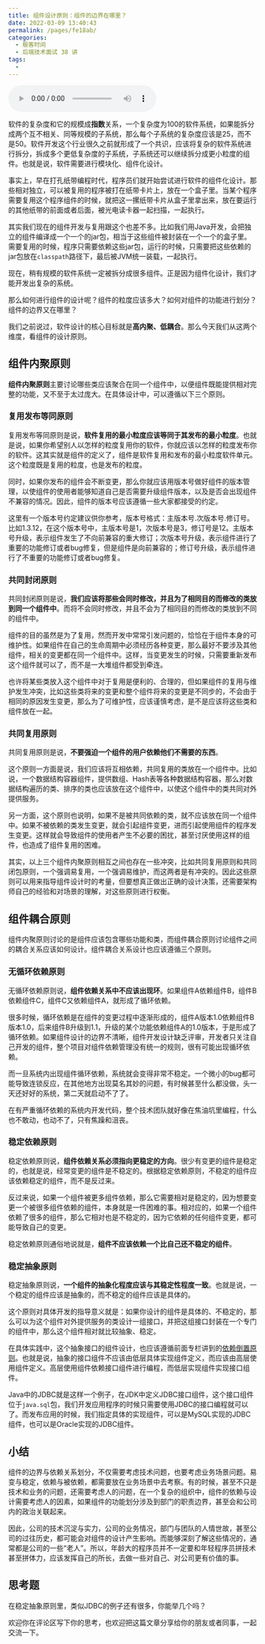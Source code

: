 ```yaml
---
title: 组件设计原则：组件的边界在哪里？
date: 2022-03-09 13:40:43
permalink: /pages/fe18ab/
categories:
  - 极客时间
  - 后端技术面试 38 讲
tags:
  - 
---
```

<audio title="19.组件设计原则：组件的边界在哪里？" src="https://static001.geekbang.org/resource/audio/c5/8d/c5c8fdb5d8c3a3be5890f4708395a28d.mp3" controls="controls"></audio> 
<p>软件的复杂度和它的规模成<strong>指数</strong>关系，一个复杂度为100的软件系统，如果能拆分成两个互不相关、同等规模的子系统，那么每个子系统的复杂度应该是25，而不是50。软件开发这个行业很久之前就形成了一个共识，应该将复杂的软件系统进行拆分，拆成多个更低复杂度的子系统，子系统还可以继续拆分成更小粒度的组件。也就是说，软件需要进行模块化、组件化设计。</p><p>事实上，早在打孔纸带编程时代，程序员们就开始尝试进行软件的组件化设计。那些相对独立，可以被复用的程序被打在纸带卡片上，放在一个盒子里。当某个程序需要复用这个程序组件的时候，就把这一摞纸带卡片从盒子里拿出来，放在要运行的其他纸带的前面或者后面，被光电读卡器一起扫描，一起执行。</p><p>其实我们现在的组件开发与复用跟这个也差不多。比如我们用Java开发，会把独立的组件编译成一个一个的jar包，相当于这些组件被封装在一个一个的盒子里。需要复用的时候，程序只需要依赖这些jar包，运行的时候，只需要把这些依赖的jar包放在<code>classpath</code>路径下，最后被JVM统一装载，一起执行。</p><p>现在，稍有规模的软件系统一定被拆分成很多组件。正是因为组件化设计，我们才能开发出复杂的系统。</p><p>那么如何进行组件的设计呢？组件的粒度应该多大？如何对组件的功能进行划分？组件的边界又在哪里？</p><!-- [[[read_end]]] --><p>我们之前说过，软件设计的核心目标就是<strong>高内聚、低耦合</strong>。那么今天我们从这两个维度，看组件的设计原则。</p><h2>组件内聚原则</h2><p><strong>组件内聚原则</strong>主要讨论哪些类应该聚合在同一个组件中，以便组件既能提供相对完整的功能，又不至于太过庞大。在具体设计中，可以遵循以下三个原则。</p><h3>复用发布等同原则</h3><p>复用发布等同原则是说，<strong>软件复用的最小粒度应该等同于其发布的最小粒度</strong>。也就是说，如果你希望别人以怎样的粒度复用你的软件，你就应该以怎样的粒度发布你的软件。这其实就是组件的定义了，组件是软件复用和发布的最小粒度软件单元。这个粒度既是复用的粒度，也是发布的粒度。</p><p>同时，如果你发布的组件会不断变更，那么你就应该用版本号做好组件的版本管理，以使组件的使用者能够知道自己是否需要升级组件版本，以及是否会出现组件不兼容的情况。因此，组件的版本号应该遵循一些大家都接受的约定。</p><p>这里有一个版本号约定建议供你参考，版本号格式：主版本号.次版本号.修订号。比如1.3.12，在这个版本号中，主版本号是1，次版本号是3，修订号是12。主版本号升级，表示组件发生了不向前兼容的重大修订；次版本号升级，表示组件进行了重要的功能修订或者bug修复，但是组件是向前兼容的；修订号升级，表示组件进行了不重要的功能修订或者bug修复。</p><h3>共同封闭原则</h3><p>共同封闭原则是说，<strong>我们应该将那些会同时修改，并且为了相同目的而修改的类放到同一个组件中</strong>。而将不会同时修改，并且不会为了相同目的而修改的类放到不同的组件中。</p><p>组件的目的虽然是为了复用，然而开发中常常引发问题的，恰恰在于组件本身的可维护性。如果组件在自己的生命周期中必须经历各种变更，那么最好不要涉及其他组件，相关的变更都在同一个组件中。这样，当变更发生的时候，只需要重新发布这个组件就可以了，而不是一大堆组件都受到牵连。</p><p>也许将某些类放入这个组件中对于复用是便利的、合理的，但如果组件的复用与维护发生冲突，比如这些类将来的变更和整个组件将来的变更是不同步的，不会由于相同的原因发生变更，那么为了可维护性，应该谨慎考虑，是不是应该将这些类和组件放在一起。</p><h3>共同复用原则</h3><p>共同复用原则是说，<strong>不要强迫一个组件的用户依赖他们不需要的东西</strong>。</p><p>这个原则一方面是说，我们应该将互相依赖，共同复用的类放在一个组件中。比如说，一个数据结构容器组件，提供数组、Hash表等各种数据结构容器，那么对数据结构遍历的类、排序的类也应该放在这个组件中，以使这个组件中的类共同对外提供服务。</p><p>另一方面，这个原则也说明，如果不是被共同依赖的类，就不应该放在同一个组件中。如果不被依赖的类发生变更，就会引起组件变更，进而引起使用组件的程序发生变更。这样就会导致组件的使用者产生不必要的困扰，甚至讨厌使用这样的组件，也造成了组件复用的困难。</p><p>其实，以上三个组件内聚原则相互之间也存在一些冲突，比如共同复用原则和共同闭包原则，一个强调易复用，一个强调易维护，而这两者是有冲突的。因此这些原则可以用来指导组件设计时的考量，但要想真正做出正确的设计决策，还需要架构师自己的经验和对场景的理解，对这些原则进行权衡。</p><h2>组件耦合原则</h2><p>组件内聚原则讨论的是组件应该包含哪些功能和类，而组件耦合原则讨论组件之间的耦合关系应该如何设计。组件耦合关系设计也应该遵循三个原则。</p><h3>无循环依赖原则</h3><p>无循环依赖原则说，<strong>组件依赖关系中不应该出现环</strong>。如果组件A依赖组件B，组件B依赖组件C，组件C又依赖组件A，就形成了循环依赖。</p><p>很多时候，循环依赖是在组件的变更过程中逐渐形成的，组件A版本1.0依赖组件B版本1.0，后来组件B升级到1.1，升级的某个功能依赖组件A的1.0版本，于是形成了循环依赖。如果组件设计的边界不清晰，组件开发设计缺乏评审，开发者只关注自己开发的组件，整个项目对组件依赖管理没有统一的规则，很有可能出现循环依赖。</p><p>而一旦系统内出现组件循环依赖，系统就会变得非常不稳定。一个微小的bug都可能导致连锁反应，在其他地方出现莫名其妙的问题，有时候甚至什么都没做，头一天还好好的系统，第二天就启动不了了。</p><p>在有严重循环依赖的系统内开发代码，整个技术团队就好像在焦油坑里编程，什么也不敢动，也动不了，只有焦躁和沮丧。</p><h3>稳定依赖原则</h3><p>稳定依赖原则说，<strong>组件依赖关系必须指向更稳定的方向</strong>。很少有变更的组件是稳定的，也就是说，经常变更的组件是不稳定的。根据稳定依赖原则，不稳定的组件应该依赖稳定的组件，而不是反过来。</p><p>反过来说，如果一个组件被更多组件依赖，那么它需要相对是稳定的，因为想要变更一个被很多组件依赖的组件，本身就是一件困难的事。相对应的，如果一个组件依赖了很多的组件，那么它相对也是不稳定的，因为它依赖的任何组件变更，都可能导致自己的变更。</p><p>稳定依赖原则通俗地说就是，<strong>组件不应该依赖一个比自己还不稳定的组件</strong>。</p><h3>稳定抽象原则</h3><p>稳定抽象原则说，<strong>一个组件的抽象化程度应该与其稳定性程度一致</strong>。也就是说，一个稳定的组件应该是抽象的，而不稳定的组件应该是具体的。</p><p>这个原则对具体开发的指导意义就是：如果你设计的组件是具体的、不稳定的，那么可以为这个组件对外提供服务的类设计一组接口，并把这组接口封装在一个专门的组件中，那么这个组件相对就比较抽象、稳定。</p><p>在具体实践中，这个抽象接口的组件设计，也应该遵循前面专栏讲到的<a href="https://time.geekbang.org/column/article/179282">依赖倒置原则</a>。也就是说，抽象的接口组件不应该由低层具体实现组件定义，而应该由高层使用组件定义。高层使用组件依赖接口组件进行编程，而低层实现组件实现接口组件。</p><p>Java中的JDBC就是这样一个例子，在JDK中定义JDBC接口组件，这个接口组件位于<code>java.sql</code>包，我们开发应用程序的时候只需要使用JDBC的接口编程就可以了。而发布应用的时候，我们指定具体的实现组件，可以是MySQL实现的JDBC组件，也可以是Oracle实现的JDBC组件。</p><h2>小结</h2><p>组件的边界与依赖关系划分，不仅需要考虑技术问题，也要考虑业务场景问题。易变与稳定，依赖与被依赖，都需要放在业务场景中去考察。有的时候，甚至不只是技术和业务的问题，还需要考虑人的问题，在一个复杂的组织中，组件的依赖与设计需要考虑人的因素，如果组件的功能划分涉及到部门的职责边界，甚至会和公司内的政治关联起来。</p><p>因此，公司的技术沉淀与实力，公司的业务情况，部门与团队的人情世故，甚至公司的过往历史，都可能会对组件的设计产生影响。而能够深刻了解这些情况的，通常都是公司的一些“老人”。所以，年龄大的程序员并不一定要和年轻程序员拼技术甚至拼体力，应该发挥自己的所长，去做一些对自己、对公司更有价值的事。</p><h2>思考题</h2><p>在稳定抽象原则里，类似JDBC的例子还有很多，你能举几个吗？</p><p>欢迎你在评论区写下你的思考，也欢迎把这篇文章分享给你的朋友或者同事，一起交流一下。</p>